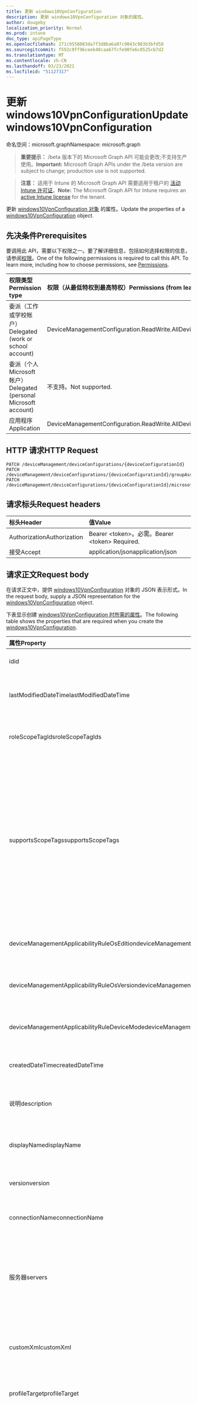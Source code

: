 ```yaml
---
title: 更新 windows10VpnConfiguration
description: 更新 windows10VpnConfiguration 对象的属性。
author: dougeby
localization_priority: Normal
ms.prod: intune
doc_type: apiPageType
ms.openlocfilehash: 271c9558083da7f3d8ba6a07c9043c983b3bfd50
ms.sourcegitcommit: f592c9ff96ceeb40caa67fcfe90fe6c8525cb7d2
ms.translationtype: MT
ms.contentlocale: zh-CN
ms.lasthandoff: 03/23/2021
ms.locfileid: "51127317"
---
```

# <a name="update-windows10vpnconfiguration"></a><span data-ttu-id="96edf-103">更新 windows10VpnConfiguration</span><span class="sxs-lookup"><span data-stu-id="96edf-103">Update windows10VpnConfiguration</span></span>

<span data-ttu-id="96edf-104">命名空间：microsoft.graph</span><span class="sxs-lookup"><span data-stu-id="96edf-104">Namespace: microsoft.graph</span></span>

> <span data-ttu-id="96edf-105">**重要提示：** /beta 版本下的 Microsoft Graph API 可能会更改;不支持生产使用。</span><span class="sxs-lookup"><span data-stu-id="96edf-105">**Important:** Microsoft Graph APIs under the /beta version are subject to change; production use is not supported.</span></span>

> <span data-ttu-id="96edf-106">**注意：** 适用于 Intune 的 Microsoft Graph API 需要适用于租户的 [活动 Intune 许可证](https://go.microsoft.com/fwlink/?linkid=839381)。</span><span class="sxs-lookup"><span data-stu-id="96edf-106">**Note:** The Microsoft Graph API for Intune requires an [active Intune license](https://go.microsoft.com/fwlink/?linkid=839381) for the tenant.</span></span>

<span data-ttu-id="96edf-107">更新 [windows10VpnConfiguration 对象](../resources/intune-deviceconfig-windows10vpnconfiguration.md) 的属性。</span><span class="sxs-lookup"><span data-stu-id="96edf-107">Update the properties of a [windows10VpnConfiguration](../resources/intune-deviceconfig-windows10vpnconfiguration.md) object.</span></span>

## <a name="prerequisites"></a><span data-ttu-id="96edf-108">先决条件</span><span class="sxs-lookup"><span data-stu-id="96edf-108">Prerequisites</span></span>
<span data-ttu-id="96edf-p101">要调用此 API，需要以下权限之一。要了解详细信息，包括如何选择权限的信息，请参阅[权限](/graph/permissions-reference)。</span><span class="sxs-lookup"><span data-stu-id="96edf-p101">One of the following permissions is required to call this API. To learn more, including how to choose permissions, see [Permissions](/graph/permissions-reference).</span></span>

|<span data-ttu-id="96edf-111">权限类型</span><span class="sxs-lookup"><span data-stu-id="96edf-111">Permission type</span></span>|<span data-ttu-id="96edf-112">权限（从最低特权到最高特权）</span><span class="sxs-lookup"><span data-stu-id="96edf-112">Permissions (from least to most privileged)</span></span>|
|:---|:---|
|<span data-ttu-id="96edf-113">委派（工作或学校帐户）</span><span class="sxs-lookup"><span data-stu-id="96edf-113">Delegated (work or school account)</span></span>|<span data-ttu-id="96edf-114">DeviceManagementConfiguration.ReadWrite.All</span><span class="sxs-lookup"><span data-stu-id="96edf-114">DeviceManagementConfiguration.ReadWrite.All</span></span>|
|<span data-ttu-id="96edf-115">委派（个人 Microsoft 帐户）</span><span class="sxs-lookup"><span data-stu-id="96edf-115">Delegated (personal Microsoft account)</span></span>|<span data-ttu-id="96edf-116">不支持。</span><span class="sxs-lookup"><span data-stu-id="96edf-116">Not supported.</span></span>|
|<span data-ttu-id="96edf-117">应用程序</span><span class="sxs-lookup"><span data-stu-id="96edf-117">Application</span></span>|<span data-ttu-id="96edf-118">DeviceManagementConfiguration.ReadWrite.All</span><span class="sxs-lookup"><span data-stu-id="96edf-118">DeviceManagementConfiguration.ReadWrite.All</span></span>|

## <a name="http-request"></a><span data-ttu-id="96edf-119">HTTP 请求</span><span class="sxs-lookup"><span data-stu-id="96edf-119">HTTP Request</span></span>
<!-- {
  "blockType": "ignored"
}
-->
``` http
PATCH /deviceManagement/deviceConfigurations/{deviceConfigurationId}
PATCH /deviceManagement/deviceConfigurations/{deviceConfigurationId}/groupAssignments/{deviceConfigurationGroupAssignmentId}/deviceConfiguration
PATCH /deviceManagement/deviceConfigurations/{deviceConfigurationId}/microsoft.graph.windowsDomainJoinConfiguration/networkAccessConfigurations/{deviceConfigurationId}
```

## <a name="request-headers"></a><span data-ttu-id="96edf-120">请求标头</span><span class="sxs-lookup"><span data-stu-id="96edf-120">Request headers</span></span>
|<span data-ttu-id="96edf-121">标头</span><span class="sxs-lookup"><span data-stu-id="96edf-121">Header</span></span>|<span data-ttu-id="96edf-122">值</span><span class="sxs-lookup"><span data-stu-id="96edf-122">Value</span></span>|
|:---|:---|
|<span data-ttu-id="96edf-123">Authorization</span><span class="sxs-lookup"><span data-stu-id="96edf-123">Authorization</span></span>|<span data-ttu-id="96edf-124">Bearer &lt;token&gt;。必需。</span><span class="sxs-lookup"><span data-stu-id="96edf-124">Bearer &lt;token&gt; Required.</span></span>|
|<span data-ttu-id="96edf-125">接受</span><span class="sxs-lookup"><span data-stu-id="96edf-125">Accept</span></span>|<span data-ttu-id="96edf-126">application/json</span><span class="sxs-lookup"><span data-stu-id="96edf-126">application/json</span></span>|

## <a name="request-body"></a><span data-ttu-id="96edf-127">请求正文</span><span class="sxs-lookup"><span data-stu-id="96edf-127">Request body</span></span>
<span data-ttu-id="96edf-128">在请求正文中，提供 [windows10VpnConfiguration](../resources/intune-deviceconfig-windows10vpnconfiguration.md) 对象的 JSON 表示形式。</span><span class="sxs-lookup"><span data-stu-id="96edf-128">In the request body, supply a JSON representation for the [windows10VpnConfiguration](../resources/intune-deviceconfig-windows10vpnconfiguration.md) object.</span></span>

<span data-ttu-id="96edf-129">下表显示创建 [windows10VpnConfiguration 时所需的属性](../resources/intune-deviceconfig-windows10vpnconfiguration.md)。</span><span class="sxs-lookup"><span data-stu-id="96edf-129">The following table shows the properties that are required when you create the [windows10VpnConfiguration](../resources/intune-deviceconfig-windows10vpnconfiguration.md).</span></span>

|<span data-ttu-id="96edf-130">属性</span><span class="sxs-lookup"><span data-stu-id="96edf-130">Property</span></span>|<span data-ttu-id="96edf-131">类型</span><span class="sxs-lookup"><span data-stu-id="96edf-131">Type</span></span>|<span data-ttu-id="96edf-132">说明</span><span class="sxs-lookup"><span data-stu-id="96edf-132">Description</span></span>|
|:---|:---|:---|
|<span data-ttu-id="96edf-133">id</span><span class="sxs-lookup"><span data-stu-id="96edf-133">id</span></span>|<span data-ttu-id="96edf-134">String</span><span class="sxs-lookup"><span data-stu-id="96edf-134">String</span></span>|<span data-ttu-id="96edf-135">实体的键。</span><span class="sxs-lookup"><span data-stu-id="96edf-135">Key of the entity.</span></span> <span data-ttu-id="96edf-136">继承自 [deviceConfiguration](../resources/intune-shared-deviceconfiguration.md)</span><span class="sxs-lookup"><span data-stu-id="96edf-136">Inherited from [deviceConfiguration](../resources/intune-shared-deviceconfiguration.md)</span></span>|
|<span data-ttu-id="96edf-137">lastModifiedDateTime</span><span class="sxs-lookup"><span data-stu-id="96edf-137">lastModifiedDateTime</span></span>|<span data-ttu-id="96edf-138">DateTimeOffset</span><span class="sxs-lookup"><span data-stu-id="96edf-138">DateTimeOffset</span></span>|<span data-ttu-id="96edf-139">上次修改对象的日期/时间。</span><span class="sxs-lookup"><span data-stu-id="96edf-139">DateTime the object was last modified.</span></span> <span data-ttu-id="96edf-140">继承自 [deviceConfiguration](../resources/intune-shared-deviceconfiguration.md)</span><span class="sxs-lookup"><span data-stu-id="96edf-140">Inherited from [deviceConfiguration](../resources/intune-shared-deviceconfiguration.md)</span></span>|
|<span data-ttu-id="96edf-141">roleScopeTagIds</span><span class="sxs-lookup"><span data-stu-id="96edf-141">roleScopeTagIds</span></span>|<span data-ttu-id="96edf-142">String collection</span><span class="sxs-lookup"><span data-stu-id="96edf-142">String collection</span></span>|<span data-ttu-id="96edf-143">此实体实例的范围标记列表。</span><span class="sxs-lookup"><span data-stu-id="96edf-143">List of Scope Tags for this Entity instance.</span></span> <span data-ttu-id="96edf-144">继承自 [deviceConfiguration](../resources/intune-shared-deviceconfiguration.md)</span><span class="sxs-lookup"><span data-stu-id="96edf-144">Inherited from [deviceConfiguration](../resources/intune-shared-deviceconfiguration.md)</span></span>|
|<span data-ttu-id="96edf-145">supportsScopeTags</span><span class="sxs-lookup"><span data-stu-id="96edf-145">supportsScopeTags</span></span>|<span data-ttu-id="96edf-146">Boolean</span><span class="sxs-lookup"><span data-stu-id="96edf-146">Boolean</span></span>|<span data-ttu-id="96edf-147">指示基础设备配置是否支持分配范围标记。</span><span class="sxs-lookup"><span data-stu-id="96edf-147">Indicates whether or not the underlying Device Configuration supports the assignment of scope tags.</span></span> <span data-ttu-id="96edf-148">当此值为 false 且实体对作用域用户不可见时，不允许分配给 ScopeTags 属性。</span><span class="sxs-lookup"><span data-stu-id="96edf-148">Assigning to the ScopeTags property is not allowed when this value is false and entities will not be visible to scoped users.</span></span> <span data-ttu-id="96edf-149">这适用于在 Silverlight 中创建的旧版策略，可通过在 Azure 门户中删除和重新创建策略来解决。</span><span class="sxs-lookup"><span data-stu-id="96edf-149">This occurs for Legacy policies created in Silverlight and can be resolved by deleting and recreating the policy in the Azure Portal.</span></span> <span data-ttu-id="96edf-150">此属性是只读的。</span><span class="sxs-lookup"><span data-stu-id="96edf-150">This property is read-only.</span></span> <span data-ttu-id="96edf-151">继承自 [deviceConfiguration](../resources/intune-shared-deviceconfiguration.md)</span><span class="sxs-lookup"><span data-stu-id="96edf-151">Inherited from [deviceConfiguration](../resources/intune-shared-deviceconfiguration.md)</span></span>|
|<span data-ttu-id="96edf-152">deviceManagementApplicabilityRuleOsEdition</span><span class="sxs-lookup"><span data-stu-id="96edf-152">deviceManagementApplicabilityRuleOsEdition</span></span>|[<span data-ttu-id="96edf-153">deviceManagementApplicabilityRuleOsEdition</span><span class="sxs-lookup"><span data-stu-id="96edf-153">deviceManagementApplicabilityRuleOsEdition</span></span>](../resources/intune-deviceconfig-devicemanagementapplicabilityruleosedition.md)|<span data-ttu-id="96edf-154">此策略的操作系统版本适用性。</span><span class="sxs-lookup"><span data-stu-id="96edf-154">The OS edition applicability for this Policy.</span></span> <span data-ttu-id="96edf-155">继承自 [deviceConfiguration](../resources/intune-shared-deviceconfiguration.md)</span><span class="sxs-lookup"><span data-stu-id="96edf-155">Inherited from [deviceConfiguration](../resources/intune-shared-deviceconfiguration.md)</span></span>|
|<span data-ttu-id="96edf-156">deviceManagementApplicabilityRuleOsVersion</span><span class="sxs-lookup"><span data-stu-id="96edf-156">deviceManagementApplicabilityRuleOsVersion</span></span>|[<span data-ttu-id="96edf-157">deviceManagementApplicabilityRuleOsVersion</span><span class="sxs-lookup"><span data-stu-id="96edf-157">deviceManagementApplicabilityRuleOsVersion</span></span>](../resources/intune-deviceconfig-devicemanagementapplicabilityruleosversion.md)|<span data-ttu-id="96edf-158">此策略的操作系统版本适用性规则。</span><span class="sxs-lookup"><span data-stu-id="96edf-158">The OS version applicability rule for this Policy.</span></span> <span data-ttu-id="96edf-159">继承自 [deviceConfiguration](../resources/intune-shared-deviceconfiguration.md)</span><span class="sxs-lookup"><span data-stu-id="96edf-159">Inherited from [deviceConfiguration](../resources/intune-shared-deviceconfiguration.md)</span></span>|
|<span data-ttu-id="96edf-160">deviceManagementApplicabilityRuleDeviceMode</span><span class="sxs-lookup"><span data-stu-id="96edf-160">deviceManagementApplicabilityRuleDeviceMode</span></span>|[<span data-ttu-id="96edf-161">deviceManagementApplicabilityRuleDeviceMode</span><span class="sxs-lookup"><span data-stu-id="96edf-161">deviceManagementApplicabilityRuleDeviceMode</span></span>](../resources/intune-deviceconfig-devicemanagementapplicabilityruledevicemode.md)|<span data-ttu-id="96edf-162">此策略的设备模式适用性规则。</span><span class="sxs-lookup"><span data-stu-id="96edf-162">The device mode applicability rule for this Policy.</span></span> <span data-ttu-id="96edf-163">继承自 [deviceConfiguration](../resources/intune-shared-deviceconfiguration.md)</span><span class="sxs-lookup"><span data-stu-id="96edf-163">Inherited from [deviceConfiguration](../resources/intune-shared-deviceconfiguration.md)</span></span>|
|<span data-ttu-id="96edf-164">createdDateTime</span><span class="sxs-lookup"><span data-stu-id="96edf-164">createdDateTime</span></span>|<span data-ttu-id="96edf-165">DateTimeOffset</span><span class="sxs-lookup"><span data-stu-id="96edf-165">DateTimeOffset</span></span>|<span data-ttu-id="96edf-166">创建对象的日期/时间。</span><span class="sxs-lookup"><span data-stu-id="96edf-166">DateTime the object was created.</span></span> <span data-ttu-id="96edf-167">继承自 [deviceConfiguration](../resources/intune-shared-deviceconfiguration.md)</span><span class="sxs-lookup"><span data-stu-id="96edf-167">Inherited from [deviceConfiguration](../resources/intune-shared-deviceconfiguration.md)</span></span>|
|<span data-ttu-id="96edf-168">说明</span><span class="sxs-lookup"><span data-stu-id="96edf-168">description</span></span>|<span data-ttu-id="96edf-169">String</span><span class="sxs-lookup"><span data-stu-id="96edf-169">String</span></span>|<span data-ttu-id="96edf-170">管理员提供的设备配置的说明。</span><span class="sxs-lookup"><span data-stu-id="96edf-170">Admin provided description of the Device Configuration.</span></span> <span data-ttu-id="96edf-171">继承自 [deviceConfiguration](../resources/intune-shared-deviceconfiguration.md)</span><span class="sxs-lookup"><span data-stu-id="96edf-171">Inherited from [deviceConfiguration](../resources/intune-shared-deviceconfiguration.md)</span></span>|
|<span data-ttu-id="96edf-172">displayName</span><span class="sxs-lookup"><span data-stu-id="96edf-172">displayName</span></span>|<span data-ttu-id="96edf-173">String</span><span class="sxs-lookup"><span data-stu-id="96edf-173">String</span></span>|<span data-ttu-id="96edf-174">管理员提供的设备配置的名称。</span><span class="sxs-lookup"><span data-stu-id="96edf-174">Admin provided name of the device configuration.</span></span> <span data-ttu-id="96edf-175">继承自 [deviceConfiguration](../resources/intune-shared-deviceconfiguration.md)</span><span class="sxs-lookup"><span data-stu-id="96edf-175">Inherited from [deviceConfiguration](../resources/intune-shared-deviceconfiguration.md)</span></span>|
|<span data-ttu-id="96edf-176">version</span><span class="sxs-lookup"><span data-stu-id="96edf-176">version</span></span>|<span data-ttu-id="96edf-177">Int32</span><span class="sxs-lookup"><span data-stu-id="96edf-177">Int32</span></span>|<span data-ttu-id="96edf-178">设备配置的版本。</span><span class="sxs-lookup"><span data-stu-id="96edf-178">Version of the device configuration.</span></span> <span data-ttu-id="96edf-179">继承自 [deviceConfiguration](../resources/intune-shared-deviceconfiguration.md)</span><span class="sxs-lookup"><span data-stu-id="96edf-179">Inherited from [deviceConfiguration](../resources/intune-shared-deviceconfiguration.md)</span></span>|
|<span data-ttu-id="96edf-180">connectionName</span><span class="sxs-lookup"><span data-stu-id="96edf-180">connectionName</span></span>|<span data-ttu-id="96edf-181">String</span><span class="sxs-lookup"><span data-stu-id="96edf-181">String</span></span>|<span data-ttu-id="96edf-182">向用户显示的连接名称。</span><span class="sxs-lookup"><span data-stu-id="96edf-182">Connection name displayed to the user.</span></span> <span data-ttu-id="96edf-183">继承自 [windowsVpnConfiguration](../resources/intune-deviceconfig-windowsvpnconfiguration.md)</span><span class="sxs-lookup"><span data-stu-id="96edf-183">Inherited from [windowsVpnConfiguration](../resources/intune-deviceconfig-windowsvpnconfiguration.md)</span></span>|
|<span data-ttu-id="96edf-184">服务器</span><span class="sxs-lookup"><span data-stu-id="96edf-184">servers</span></span>|<span data-ttu-id="96edf-185">[vpnServer](../resources/intune-deviceconfig-vpnserver.md) 集合</span><span class="sxs-lookup"><span data-stu-id="96edf-185">[vpnServer](../resources/intune-deviceconfig-vpnserver.md) collection</span></span>|<span data-ttu-id="96edf-186">网络上 VPN 服务器的列表。</span><span class="sxs-lookup"><span data-stu-id="96edf-186">List of VPN Servers on the network.</span></span> <span data-ttu-id="96edf-187">确保最终用户可以访问这些网络位置。</span><span class="sxs-lookup"><span data-stu-id="96edf-187">Make sure end users can access these network locations.</span></span> <span data-ttu-id="96edf-188">该集合最多可包含 500 个元素。</span><span class="sxs-lookup"><span data-stu-id="96edf-188">This collection can contain a maximum of 500 elements.</span></span> <span data-ttu-id="96edf-189">继承自 [windowsVpnConfiguration](../resources/intune-deviceconfig-windowsvpnconfiguration.md)</span><span class="sxs-lookup"><span data-stu-id="96edf-189">Inherited from [windowsVpnConfiguration](../resources/intune-deviceconfig-windowsvpnconfiguration.md)</span></span>|
|<span data-ttu-id="96edf-190">customXml</span><span class="sxs-lookup"><span data-stu-id="96edf-190">customXml</span></span>|<span data-ttu-id="96edf-191">Binary</span><span class="sxs-lookup"><span data-stu-id="96edf-191">Binary</span></span>|<span data-ttu-id="96edf-192">配置 VPN 连接的自定义 XML 命令。</span><span class="sxs-lookup"><span data-stu-id="96edf-192">Custom XML commands that configures the VPN connection.</span></span> <span data-ttu-id="96edf-193"> (UTF8 编码的字节数组) 继承自 [windowsVpnConfiguration](../resources/intune-deviceconfig-windowsvpnconfiguration.md)</span><span class="sxs-lookup"><span data-stu-id="96edf-193">(UTF8 encoded byte array) Inherited from [windowsVpnConfiguration](../resources/intune-deviceconfig-windowsvpnconfiguration.md)</span></span>|
|<span data-ttu-id="96edf-194">profileTarget</span><span class="sxs-lookup"><span data-stu-id="96edf-194">profileTarget</span></span>|[<span data-ttu-id="96edf-195">windows10VpnProfileTarget</span><span class="sxs-lookup"><span data-stu-id="96edf-195">windows10VpnProfileTarget</span></span>](../resources/intune-deviceconfig-windows10vpnprofiletarget.md)|<span data-ttu-id="96edf-196">配置文件目标类型。</span><span class="sxs-lookup"><span data-stu-id="96edf-196">Profile target type.</span></span> <span data-ttu-id="96edf-197">可取值为：`user`、`device`、`autoPilotDevice`。</span><span class="sxs-lookup"><span data-stu-id="96edf-197">Possible values are: `user`, `device`, `autoPilotDevice`.</span></span>|
|<span data-ttu-id="96edf-198">connectionType</span><span class="sxs-lookup"><span data-stu-id="96edf-198">connectionType</span></span>|[<span data-ttu-id="96edf-199">windows10VpnConnectionType</span><span class="sxs-lookup"><span data-stu-id="96edf-199">windows10VpnConnectionType</span></span>](../resources/intune-deviceconfig-windows10vpnconnectiontype.md)|<span data-ttu-id="96edf-200">连接类型。</span><span class="sxs-lookup"><span data-stu-id="96edf-200">Connection type.</span></span> <span data-ttu-id="96edf-201">可取值为：`pulseSecure`、`f5EdgeClient`、`dellSonicWallMobileConnect`、`checkPointCapsuleVpn`、`automatic`、`ikEv2`、`l2tp`、`pptp`、`citrix`、`paloAltoGlobalProtect`、`ciscoAnyConnect`。</span><span class="sxs-lookup"><span data-stu-id="96edf-201">Possible values are: `pulseSecure`, `f5EdgeClient`, `dellSonicWallMobileConnect`, `checkPointCapsuleVpn`, `automatic`, `ikEv2`, `l2tp`, `pptp`, `citrix`, `paloAltoGlobalProtect`, `ciscoAnyConnect`.</span></span>|
|<span data-ttu-id="96edf-202">enableSplitTunneling</span><span class="sxs-lookup"><span data-stu-id="96edf-202">enableSplitTunneling</span></span>|<span data-ttu-id="96edf-203">Boolean</span><span class="sxs-lookup"><span data-stu-id="96edf-203">Boolean</span></span>|<span data-ttu-id="96edf-204">启用拆分隧道。</span><span class="sxs-lookup"><span data-stu-id="96edf-204">Enable split tunneling.</span></span>|
|<span data-ttu-id="96edf-205">enableAlwaysOn</span><span class="sxs-lookup"><span data-stu-id="96edf-205">enableAlwaysOn</span></span>|<span data-ttu-id="96edf-206">Boolean</span><span class="sxs-lookup"><span data-stu-id="96edf-206">Boolean</span></span>|<span data-ttu-id="96edf-207">启用 Always On 模式。</span><span class="sxs-lookup"><span data-stu-id="96edf-207">Enable Always On mode.</span></span>|
|<span data-ttu-id="96edf-208">enableDeviceTunnel</span><span class="sxs-lookup"><span data-stu-id="96edf-208">enableDeviceTunnel</span></span>|<span data-ttu-id="96edf-209">Boolean</span><span class="sxs-lookup"><span data-stu-id="96edf-209">Boolean</span></span>|<span data-ttu-id="96edf-210">启用设备隧道。</span><span class="sxs-lookup"><span data-stu-id="96edf-210">Enable device tunnel.</span></span>|
|<span data-ttu-id="96edf-211">enableDnsRegistration</span><span class="sxs-lookup"><span data-stu-id="96edf-211">enableDnsRegistration</span></span>|<span data-ttu-id="96edf-212">Boolean</span><span class="sxs-lookup"><span data-stu-id="96edf-212">Boolean</span></span>|<span data-ttu-id="96edf-213">使用内部 DNS 启用 IP 地址注册。</span><span class="sxs-lookup"><span data-stu-id="96edf-213">Enable IP address registration with internal DNS.</span></span>|
|<span data-ttu-id="96edf-214">dnsSuffixes</span><span class="sxs-lookup"><span data-stu-id="96edf-214">dnsSuffixes</span></span>|<span data-ttu-id="96edf-215">String collection</span><span class="sxs-lookup"><span data-stu-id="96edf-215">String collection</span></span>|<span data-ttu-id="96edf-216">指定要添加到 DNS 搜索列表的 DNS 后缀以正确路由短名称。</span><span class="sxs-lookup"><span data-stu-id="96edf-216">Specify DNS suffixes to add to the DNS search list to properly route short names.</span></span>|
|<span data-ttu-id="96edf-217">authenticationMethod</span><span class="sxs-lookup"><span data-stu-id="96edf-217">authenticationMethod</span></span>|[<span data-ttu-id="96edf-218">windows10VpnAuthenticationMethod</span><span class="sxs-lookup"><span data-stu-id="96edf-218">windows10VpnAuthenticationMethod</span></span>](../resources/intune-deviceconfig-windows10vpnauthenticationmethod.md)|<span data-ttu-id="96edf-219">身份验证方法。</span><span class="sxs-lookup"><span data-stu-id="96edf-219">Authentication method.</span></span> <span data-ttu-id="96edf-220">可取值为：`certificate`、`usernameAndPassword`、`customEapXml`、`derivedCredential`。</span><span class="sxs-lookup"><span data-stu-id="96edf-220">Possible values are: `certificate`, `usernameAndPassword`, `customEapXml`, `derivedCredential`.</span></span>|
|<span data-ttu-id="96edf-221">rememberUserCredentials</span><span class="sxs-lookup"><span data-stu-id="96edf-221">rememberUserCredentials</span></span>|<span data-ttu-id="96edf-222">Boolean</span><span class="sxs-lookup"><span data-stu-id="96edf-222">Boolean</span></span>|<span data-ttu-id="96edf-223">请记住用户凭据。</span><span class="sxs-lookup"><span data-stu-id="96edf-223">Remember user credentials.</span></span>|
|<span data-ttu-id="96edf-224">enableConditionalAccess</span><span class="sxs-lookup"><span data-stu-id="96edf-224">enableConditionalAccess</span></span>|<span data-ttu-id="96edf-225">Boolean</span><span class="sxs-lookup"><span data-stu-id="96edf-225">Boolean</span></span>|<span data-ttu-id="96edf-226">启用条件访问。</span><span class="sxs-lookup"><span data-stu-id="96edf-226">Enable conditional access.</span></span>|
|<span data-ttu-id="96edf-227">enableSingleSignOnWithAlternateCertificate</span><span class="sxs-lookup"><span data-stu-id="96edf-227">enableSingleSignOnWithAlternateCertificate</span></span>|<span data-ttu-id="96edf-228">Boolean</span><span class="sxs-lookup"><span data-stu-id="96edf-228">Boolean</span></span>|<span data-ttu-id="96edf-229">使用备用证书启用 (SSO) 单一登录。</span><span class="sxs-lookup"><span data-stu-id="96edf-229">Enable single sign-on (SSO) with alternate certificate.</span></span>|
|<span data-ttu-id="96edf-230">singleSignOnEku</span><span class="sxs-lookup"><span data-stu-id="96edf-230">singleSignOnEku</span></span>|[<span data-ttu-id="96edf-231">extendedKeyUsage</span><span class="sxs-lookup"><span data-stu-id="96edf-231">extendedKeyUsage</span></span>](../resources/intune-shared-extendedkeyusage.md)|<span data-ttu-id="96edf-232">单一登录 扩展密钥用法 (EKU) 。</span><span class="sxs-lookup"><span data-stu-id="96edf-232">Single sign-on Extended Key Usage (EKU).</span></span>|
|<span data-ttu-id="96edf-233">singleSignOnIssuerHash</span><span class="sxs-lookup"><span data-stu-id="96edf-233">singleSignOnIssuerHash</span></span>|<span data-ttu-id="96edf-234">String</span><span class="sxs-lookup"><span data-stu-id="96edf-234">String</span></span>|<span data-ttu-id="96edf-235">单一登录颁发者哈希。</span><span class="sxs-lookup"><span data-stu-id="96edf-235">Single sign-on issuer hash.</span></span>|
|<span data-ttu-id="96edf-236">eapXml</span><span class="sxs-lookup"><span data-stu-id="96edf-236">eapXml</span></span>|<span data-ttu-id="96edf-237">Binary</span><span class="sxs-lookup"><span data-stu-id="96edf-237">Binary</span></span>|<span data-ttu-id="96edf-238">可扩展身份验证协议 (EAP) XML。</span><span class="sxs-lookup"><span data-stu-id="96edf-238">Extensible Authentication Protocol (EAP) XML.</span></span> <span data-ttu-id="96edf-239">（UTF8 编码的字节数组）</span><span class="sxs-lookup"><span data-stu-id="96edf-239">(UTF8 encoded byte array)</span></span>|
|<span data-ttu-id="96edf-240">proxyServer</span><span class="sxs-lookup"><span data-stu-id="96edf-240">proxyServer</span></span>|[<span data-ttu-id="96edf-241">windows10VpnProxyServer</span><span class="sxs-lookup"><span data-stu-id="96edf-241">windows10VpnProxyServer</span></span>](../resources/intune-deviceconfig-windows10vpnproxyserver.md)|<span data-ttu-id="96edf-242">代理服务器。</span><span class="sxs-lookup"><span data-stu-id="96edf-242">Proxy Server.</span></span>|
|<span data-ttu-id="96edf-243">associatedApps</span><span class="sxs-lookup"><span data-stu-id="96edf-243">associatedApps</span></span>|<span data-ttu-id="96edf-244">[windows10AssociatedApps](../resources/intune-deviceconfig-windows10associatedapps.md) 集合</span><span class="sxs-lookup"><span data-stu-id="96edf-244">[windows10AssociatedApps](../resources/intune-deviceconfig-windows10associatedapps.md) collection</span></span>|<span data-ttu-id="96edf-245">关联的应用。</span><span class="sxs-lookup"><span data-stu-id="96edf-245">Associated Apps.</span></span> <span data-ttu-id="96edf-246">该集合最多可包含 10000 个元素。</span><span class="sxs-lookup"><span data-stu-id="96edf-246">This collection can contain a maximum of 10000 elements.</span></span>|
|<span data-ttu-id="96edf-247">onlyAssociatedAppsCanUseConnection</span><span class="sxs-lookup"><span data-stu-id="96edf-247">onlyAssociatedAppsCanUseConnection</span></span>|<span data-ttu-id="96edf-248">Boolean</span><span class="sxs-lookup"><span data-stu-id="96edf-248">Boolean</span></span>|<span data-ttu-id="96edf-249">只有关联的应用可以使用连接 (应用的 VPN) 。</span><span class="sxs-lookup"><span data-stu-id="96edf-249">Only associated Apps can use connection (per-app VPN).</span></span>|
|<span data-ttu-id="96edf-250">windowsInformationProtectionDomain</span><span class="sxs-lookup"><span data-stu-id="96edf-250">windowsInformationProtectionDomain</span></span>|<span data-ttu-id="96edf-251">String</span><span class="sxs-lookup"><span data-stu-id="96edf-251">String</span></span>|<span data-ttu-id="96edf-252">Windows 信息 (WIP) 此连接关联的域。</span><span class="sxs-lookup"><span data-stu-id="96edf-252">Windows Information Protection (WIP) domain to associate with this connection.</span></span>|
|<span data-ttu-id="96edf-253">trafficRules</span><span class="sxs-lookup"><span data-stu-id="96edf-253">trafficRules</span></span>|<span data-ttu-id="96edf-254">[vpnTrafficRule](../resources/intune-deviceconfig-vpntrafficrule.md) 集合</span><span class="sxs-lookup"><span data-stu-id="96edf-254">[vpnTrafficRule](../resources/intune-deviceconfig-vpntrafficrule.md) collection</span></span>|<span data-ttu-id="96edf-255">流量规则。</span><span class="sxs-lookup"><span data-stu-id="96edf-255">Traffic rules.</span></span> <span data-ttu-id="96edf-256">该集合最多可包含 1000 个元素。</span><span class="sxs-lookup"><span data-stu-id="96edf-256">This collection can contain a maximum of 1000 elements.</span></span>|
|<span data-ttu-id="96edf-257">routes</span><span class="sxs-lookup"><span data-stu-id="96edf-257">routes</span></span>|<span data-ttu-id="96edf-258">[vpnRoute](../resources/intune-deviceconfig-vpnroute.md) 集合</span><span class="sxs-lookup"><span data-stu-id="96edf-258">[vpnRoute](../resources/intune-deviceconfig-vpnroute.md) collection</span></span>|<span data-ttu-id="96edf-259">路由 (第三方提供程序的可选) 。</span><span class="sxs-lookup"><span data-stu-id="96edf-259">Routes (optional for third-party providers).</span></span> <span data-ttu-id="96edf-260">该集合最多可包含 1000 个元素。</span><span class="sxs-lookup"><span data-stu-id="96edf-260">This collection can contain a maximum of 1000 elements.</span></span>|
|<span data-ttu-id="96edf-261">dnsRules</span><span class="sxs-lookup"><span data-stu-id="96edf-261">dnsRules</span></span>|<span data-ttu-id="96edf-262">[vpnDnsRule](../resources/intune-deviceconfig-vpndnsrule.md) 集合</span><span class="sxs-lookup"><span data-stu-id="96edf-262">[vpnDnsRule](../resources/intune-deviceconfig-vpndnsrule.md) collection</span></span>|<span data-ttu-id="96edf-263">DNS 规则。</span><span class="sxs-lookup"><span data-stu-id="96edf-263">DNS rules.</span></span> <span data-ttu-id="96edf-264">该集合最多可包含 1000 个元素。</span><span class="sxs-lookup"><span data-stu-id="96edf-264">This collection can contain a maximum of 1000 elements.</span></span>|
|<span data-ttu-id="96edf-265">trustedNetworkDomains</span><span class="sxs-lookup"><span data-stu-id="96edf-265">trustedNetworkDomains</span></span>|<span data-ttu-id="96edf-266">String collection</span><span class="sxs-lookup"><span data-stu-id="96edf-266">String collection</span></span>|<span data-ttu-id="96edf-267">受信任的网络域</span><span class="sxs-lookup"><span data-stu-id="96edf-267">Trusted Network Domains</span></span>|
|<span data-ttu-id="96edf-268">cryptographySuite</span><span class="sxs-lookup"><span data-stu-id="96edf-268">cryptographySuite</span></span>|[<span data-ttu-id="96edf-269">cryptographySuite</span><span class="sxs-lookup"><span data-stu-id="96edf-269">cryptographySuite</span></span>](../resources/intune-deviceconfig-cryptographysuite.md)|<span data-ttu-id="96edf-270">Windows 10 及以上 IKEv2 VPN 的加密套件安全设置</span><span class="sxs-lookup"><span data-stu-id="96edf-270">Cryptography Suite security settings for IKEv2 VPN in Windows10 and above</span></span> |



## <a name="response"></a><span data-ttu-id="96edf-271">响应</span><span class="sxs-lookup"><span data-stu-id="96edf-271">Response</span></span>
<span data-ttu-id="96edf-272">如果成功，此方法在响应正文中返回 响应代码和更新的 `200 OK` [windows10VpnConfiguration](../resources/intune-deviceconfig-windows10vpnconfiguration.md) 对象。</span><span class="sxs-lookup"><span data-stu-id="96edf-272">If successful, this method returns a `200 OK` response code and an updated [windows10VpnConfiguration](../resources/intune-deviceconfig-windows10vpnconfiguration.md) object in the response body.</span></span>

## <a name="example"></a><span data-ttu-id="96edf-273">示例</span><span class="sxs-lookup"><span data-stu-id="96edf-273">Example</span></span>

### <a name="request"></a><span data-ttu-id="96edf-274">请求</span><span class="sxs-lookup"><span data-stu-id="96edf-274">Request</span></span>
<span data-ttu-id="96edf-275">下面是一个请求示例。</span><span class="sxs-lookup"><span data-stu-id="96edf-275">Here is an example of the request.</span></span>
``` http
PATCH https://graph.microsoft.com/beta/deviceManagement/deviceConfigurations/{deviceConfigurationId}
Content-type: application/json
Content-length: 4463

{
  "@odata.type": "#microsoft.graph.windows10VpnConfiguration",
  "roleScopeTagIds": [
    "Role Scope Tag Ids value"
  ],
  "supportsScopeTags": true,
  "deviceManagementApplicabilityRuleOsEdition": {
    "@odata.type": "microsoft.graph.deviceManagementApplicabilityRuleOsEdition",
    "osEditionTypes": [
      "windows10EnterpriseN"
    ],
    "name": "Name value",
    "ruleType": "exclude"
  },
  "deviceManagementApplicabilityRuleOsVersion": {
    "@odata.type": "microsoft.graph.deviceManagementApplicabilityRuleOsVersion",
    "minOSVersion": "Min OSVersion value",
    "maxOSVersion": "Max OSVersion value",
    "name": "Name value",
    "ruleType": "exclude"
  },
  "deviceManagementApplicabilityRuleDeviceMode": {
    "@odata.type": "microsoft.graph.deviceManagementApplicabilityRuleDeviceMode",
    "deviceMode": "sModeConfiguration",
    "name": "Name value",
    "ruleType": "exclude"
  },
  "description": "Description value",
  "displayName": "Display Name value",
  "version": 7,
  "connectionName": "Connection Name value",
  "servers": [
    {
      "@odata.type": "microsoft.graph.vpnServer",
      "description": "Description value",
      "address": "Address value",
      "isDefaultServer": true
    }
  ],
  "customXml": "Y3VzdG9tWG1s",
  "profileTarget": "device",
  "connectionType": "f5EdgeClient",
  "enableSplitTunneling": true,
  "enableAlwaysOn": true,
  "enableDeviceTunnel": true,
  "enableDnsRegistration": true,
  "dnsSuffixes": [
    "Dns Suffixes value"
  ],
  "authenticationMethod": "usernameAndPassword",
  "rememberUserCredentials": true,
  "enableConditionalAccess": true,
  "enableSingleSignOnWithAlternateCertificate": true,
  "singleSignOnEku": {
    "@odata.type": "microsoft.graph.extendedKeyUsage",
    "name": "Name value",
    "objectIdentifier": "Object Identifier value"
  },
  "singleSignOnIssuerHash": "Single Sign On Issuer Hash value",
  "eapXml": "ZWFwWG1s",
  "proxyServer": {
    "@odata.type": "microsoft.graph.windows10VpnProxyServer",
    "automaticConfigurationScriptUrl": "https://example.com/automaticConfigurationScriptUrl/",
    "address": "Address value",
    "port": 4,
    "bypassProxyServerForLocalAddress": true
  },
  "associatedApps": [
    {
      "@odata.type": "microsoft.graph.windows10AssociatedApps",
      "appType": "universal",
      "identifier": "Identifier value"
    }
  ],
  "onlyAssociatedAppsCanUseConnection": true,
  "windowsInformationProtectionDomain": "Windows Information Protection Domain value",
  "trafficRules": [
    {
      "@odata.type": "microsoft.graph.vpnTrafficRule",
      "name": "Name value",
      "protocols": 9,
      "localPortRanges": [
        {
          "@odata.type": "microsoft.graph.numberRange",
          "lowerNumber": 11,
          "upperNumber": 11
        }
      ],
      "remotePortRanges": [
        {
          "@odata.type": "microsoft.graph.numberRange",
          "lowerNumber": 11,
          "upperNumber": 11
        }
      ],
      "localAddressRanges": [
        {
          "@odata.type": "microsoft.graph.iPv4Range",
          "lowerAddress": "Lower Address value",
          "upperAddress": "Upper Address value"
        }
      ],
      "remoteAddressRanges": [
        {
          "@odata.type": "microsoft.graph.iPv4Range",
          "lowerAddress": "Lower Address value",
          "upperAddress": "Upper Address value"
        }
      ],
      "appId": "App Id value",
      "appType": "desktop",
      "routingPolicyType": "splitTunnel",
      "claims": "Claims value"
    }
  ],
  "routes": [
    {
      "@odata.type": "microsoft.graph.vpnRoute",
      "destinationPrefix": "Destination Prefix value",
      "prefixSize": 10
    }
  ],
  "dnsRules": [
    {
      "@odata.type": "microsoft.graph.vpnDnsRule",
      "name": "Name value",
      "servers": [
        "Servers value"
      ],
      "proxyServerUri": "Proxy Server Uri value",
      "autoTrigger": true,
      "persistent": true
    }
  ],
  "trustedNetworkDomains": [
    "Trusted Network Domains value"
  ],
  "cryptographySuite": {
    "@odata.type": "microsoft.graph.cryptographySuite",
    "encryptionMethod": "des",
    "integrityCheckMethod": "sha1_96",
    "dhGroup": "group2",
    "cipherTransformConstants": "des",
    "authenticationTransformConstants": "sha1_96",
    "pfsGroup": "pfs2"
  }
}
```

### <a name="response"></a><span data-ttu-id="96edf-276">响应</span><span class="sxs-lookup"><span data-stu-id="96edf-276">Response</span></span>
<span data-ttu-id="96edf-p124">下面是一个响应示例。注意：为了简单起见，可能会将此处所示的响应对象截断。将从实际调用中返回所有属性。</span><span class="sxs-lookup"><span data-stu-id="96edf-p124">Here is an example of the response. Note: The response object shown here may be truncated for brevity. All of the properties will be returned from an actual call.</span></span>
``` http
HTTP/1.1 200 OK
Content-Type: application/json
Content-Length: 4635

{
  "@odata.type": "#microsoft.graph.windows10VpnConfiguration",
  "id": "c23c9727-9727-c23c-2797-3cc227973cc2",
  "lastModifiedDateTime": "2017-01-01T00:00:35.1329464-08:00",
  "roleScopeTagIds": [
    "Role Scope Tag Ids value"
  ],
  "supportsScopeTags": true,
  "deviceManagementApplicabilityRuleOsEdition": {
    "@odata.type": "microsoft.graph.deviceManagementApplicabilityRuleOsEdition",
    "osEditionTypes": [
      "windows10EnterpriseN"
    ],
    "name": "Name value",
    "ruleType": "exclude"
  },
  "deviceManagementApplicabilityRuleOsVersion": {
    "@odata.type": "microsoft.graph.deviceManagementApplicabilityRuleOsVersion",
    "minOSVersion": "Min OSVersion value",
    "maxOSVersion": "Max OSVersion value",
    "name": "Name value",
    "ruleType": "exclude"
  },
  "deviceManagementApplicabilityRuleDeviceMode": {
    "@odata.type": "microsoft.graph.deviceManagementApplicabilityRuleDeviceMode",
    "deviceMode": "sModeConfiguration",
    "name": "Name value",
    "ruleType": "exclude"
  },
  "createdDateTime": "2017-01-01T00:02:43.5775965-08:00",
  "description": "Description value",
  "displayName": "Display Name value",
  "version": 7,
  "connectionName": "Connection Name value",
  "servers": [
    {
      "@odata.type": "microsoft.graph.vpnServer",
      "description": "Description value",
      "address": "Address value",
      "isDefaultServer": true
    }
  ],
  "customXml": "Y3VzdG9tWG1s",
  "profileTarget": "device",
  "connectionType": "f5EdgeClient",
  "enableSplitTunneling": true,
  "enableAlwaysOn": true,
  "enableDeviceTunnel": true,
  "enableDnsRegistration": true,
  "dnsSuffixes": [
    "Dns Suffixes value"
  ],
  "authenticationMethod": "usernameAndPassword",
  "rememberUserCredentials": true,
  "enableConditionalAccess": true,
  "enableSingleSignOnWithAlternateCertificate": true,
  "singleSignOnEku": {
    "@odata.type": "microsoft.graph.extendedKeyUsage",
    "name": "Name value",
    "objectIdentifier": "Object Identifier value"
  },
  "singleSignOnIssuerHash": "Single Sign On Issuer Hash value",
  "eapXml": "ZWFwWG1s",
  "proxyServer": {
    "@odata.type": "microsoft.graph.windows10VpnProxyServer",
    "automaticConfigurationScriptUrl": "https://example.com/automaticConfigurationScriptUrl/",
    "address": "Address value",
    "port": 4,
    "bypassProxyServerForLocalAddress": true
  },
  "associatedApps": [
    {
      "@odata.type": "microsoft.graph.windows10AssociatedApps",
      "appType": "universal",
      "identifier": "Identifier value"
    }
  ],
  "onlyAssociatedAppsCanUseConnection": true,
  "windowsInformationProtectionDomain": "Windows Information Protection Domain value",
  "trafficRules": [
    {
      "@odata.type": "microsoft.graph.vpnTrafficRule",
      "name": "Name value",
      "protocols": 9,
      "localPortRanges": [
        {
          "@odata.type": "microsoft.graph.numberRange",
          "lowerNumber": 11,
          "upperNumber": 11
        }
      ],
      "remotePortRanges": [
        {
          "@odata.type": "microsoft.graph.numberRange",
          "lowerNumber": 11,
          "upperNumber": 11
        }
      ],
      "localAddressRanges": [
        {
          "@odata.type": "microsoft.graph.iPv4Range",
          "lowerAddress": "Lower Address value",
          "upperAddress": "Upper Address value"
        }
      ],
      "remoteAddressRanges": [
        {
          "@odata.type": "microsoft.graph.iPv4Range",
          "lowerAddress": "Lower Address value",
          "upperAddress": "Upper Address value"
        }
      ],
      "appId": "App Id value",
      "appType": "desktop",
      "routingPolicyType": "splitTunnel",
      "claims": "Claims value"
    }
  ],
  "routes": [
    {
      "@odata.type": "microsoft.graph.vpnRoute",
      "destinationPrefix": "Destination Prefix value",
      "prefixSize": 10
    }
  ],
  "dnsRules": [
    {
      "@odata.type": "microsoft.graph.vpnDnsRule",
      "name": "Name value",
      "servers": [
        "Servers value"
      ],
      "proxyServerUri": "Proxy Server Uri value",
      "autoTrigger": true,
      "persistent": true
    }
  ],
  "trustedNetworkDomains": [
    "Trusted Network Domains value"
  ],
  "cryptographySuite": {
    "@odata.type": "microsoft.graph.cryptographySuite",
    "encryptionMethod": "des",
    "integrityCheckMethod": "sha1_96",
    "dhGroup": "group2",
    "cipherTransformConstants": "des",
    "authenticationTransformConstants": "sha1_96",
    "pfsGroup": "pfs2"
  }
}
```




